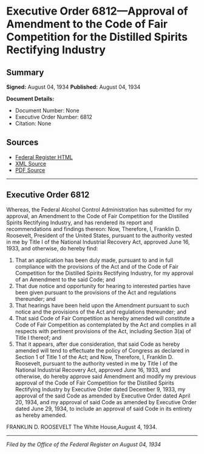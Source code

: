 # Executive Order 6812—Approval of Amendment to the Code of Fair Competition for the Distilled Spirits Rectifying Industry

## Summary

**Signed:** August 04, 1934
**Published:** August 04, 1934

**Document Details:**
- Document Number: None
- Executive Order Number: 6812
- Citation: None

## Sources
- [Federal Register HTML](https://www.presidency.ucsb.edu/documents/executive-order-6812-approval-amendment-the-code-fair-competition-for-the-distilled)
- [XML Source](None)
- [PDF Source](None)

---

## Executive Order 6812

Whereas, the Federal Alcohol Control Administration has submitted for my approval, an Amendment to the Code of Fair Competition for the Distilled Spirits Rectifying Industry, and has rendered its report and recommendations and findings thereon:
Now, Therefore, I, Franklin D. Roosevelt, President of the United States, pursuant to the authority vested in me by Title I of the National Industrial Recovery Act, approved June 16, 1933, and otherwise, do hereby find:
1. That an application has been duly made, pursuant to and in full compliance with the provisions of the Act and of the Code of Fair Competition for the Distilled Spirits Rectifying Industry, for my approval of an Amendment to the said Code; and
2. That due notice and opportunity for hearing to interested parties have been given pursuant to the provisions of the Act and regulations thereunder; and
3. That hearings have been held upon the Amendment pursuant to such notice and the provisions of the Act and regulations thereunder; and
4. That said Code of Fair Competition as hereby amended will constitute a Code of Fair Competition as contemplated by the Act and complies in all respects with pertinent provisions of the Act, including Section 3(a) of Title I thereof; and
5. That it appears, after due consideration, that said Code as hereby amended will tend to effectuate the policy of Congress as declared in Section 1 of Title 1 of the Act; and
Now, Therefore, I, Franklin D. Roosevelt, pursuant to the authority vested in me by Title I of the National Industrial Recovery Act, approved June 16, 1933, and otherwise, do hereby approve said Amendment and modify my previous approval of the Code of Fair Competition for the Distilled Spirits Rectifying Industry by Executive Order dated December 9, 1933, my approval of the said Code as amended by Executive Order dated April 20, 1934, and my approval of said Code as amended by Executive Order dated June 29, 1934, to include an approval of said Code in its entirety as hereby amended.

FRANKLIN D. ROOSEVELT
The White House,August 4, 1934.

---

*Filed by the Office of the Federal Register on August 04, 1934*
